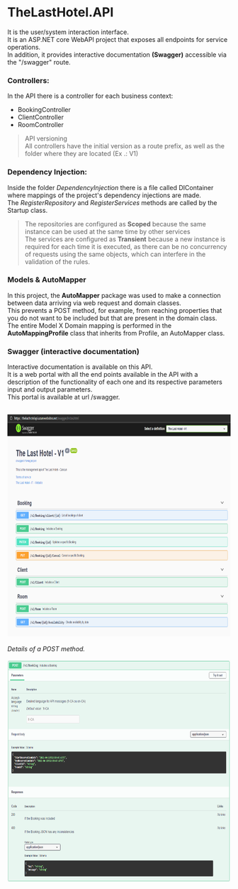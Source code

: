 # TheLastHotel.API
It is the user/system interaction interface.   
It is an ASP.NET core WebAPI project that exposes all endpoints for service operations.    
In addition, it provides interactive documentation **(Swagger)** accessible via the "/swagger" route.


### Controllers:
In the API there is a controller for each business context:
* BookingController
* ClientController
* RoomController   

>API versioning  
>All controllers have the initial version as a route prefix, as well as the folder where they are located (Ex .: V1)

### Dependency Injection:
Inside the folder *DependencyInjection* there is a file called DIContainer where mappings of the project's dependency injections are made.<br />
The *RegisterRepository* and *RegisterServices* methods are called by the Startup class.<br />
>The repositories are configured as **Scoped** because the same instance can be used at the same time by other services<br />
>The services are configured as **Transient** because a new instance is required for each time it is executed, as there can be no concurrency of requests using the same objects, which can interfere in the validation of the rules.

### Models & AutoMapper
In this project, the **AutoMapper** package was used to make a connection between data arriving via web request and domain classes.<br />
This prevents a POST method, for example, from reaching properties that you do not want to be included but that are present in the domain class.<br />
The entire Model X Domain mapping is performed in the **AutoMappingProfile** class that inherits from Profile, an AutoMapper class.<br />

### Swagger (interactive documentation)
Interactive documentation is available on this API.<br />
It is a web portal with all the end points available in the API with a description of the functionality of each one and its respective parameters input and output parameters.<br />
This portal is available at url /swagger.<br /><br />

<img src="../Images/../Doc/Images/swagger_routes.png" alt="Swagger Routes" width="800" height="500"/><br /><br />
*Details of a POST method.*<br /><br />
<img src="../Images/../Doc/Images/swagger_postDetails.png" alt="Swagger Routes" width="800" height="500"/>
